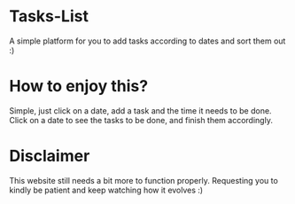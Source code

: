# Tasks-List
A simple platform for you to add tasks according to dates and sort them out :)
# How to enjoy this?
Simple, just click on a date, add a task and the time it needs to be done. <br>
Click on a date to see the tasks to be done, and finish them accordingly.
# Disclaimer
This website still needs a bit more to function properly. Requesting you to kindly be patient and keep watching how it evolves :)
